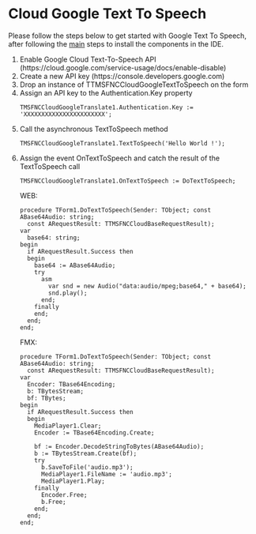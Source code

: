 # Cloud Google Text To Speech #
Please follow the steps below to get started with Google Text To Speech, after following the <a href="https://github.com/tmssoftware/TMS-FNC-Cloud-Pack/blob/master/README.md">main</a> steps to install the components in the IDE.
<ol>
  <li>Enable Google Cloud Text-To-Speech API (https://cloud.google.com/service-usage/docs/enable-disable)
  <li>Create a new API key (https://console.developers.google.com)
  <li>Drop an instance of TTMSFNCCloudGoogleTextToSpeech on the form</li>  
  <li>Assign an API key to the Authentication.Key property

  ```delphi
  TMSFNCCloudGoogleTranslate1.Authentication.Key := 'XXXXXXXXXXXXXXXXXXXXXXX';    
  ```
  
  </li>  
  <li>Call the asynchronous TextToSpeech method</li>
  
  ```delphi
  TMSFNCCloudGoogleTranslate1.TextToSpeech('Hello World !');
  ```
  
  <li>Assign the event OnTextToSpeech and catch the result of the TextToSpeech call
  
  ```delphi
  TMSFNCCloudGoogleTranslate1.OnTextToSpeech := DoTextToSpeech;  
  ```
  WEB:
  ```delphi    
  procedure TForm1.DoTextToSpeech(Sender: TObject; const ABase64Audio: string;
    const ARequestResult: TTMSFNCCloudBaseRequestResult);
  var
    base64: string;
  begin
    if ARequestResult.Success then
    begin
      base64 := ABase64Audio;
      try
        asm
          var snd = new Audio("data:audio/mpeg;base64," + base64);
          snd.play();
        end;
      finally
      end;
    end;
  end;
  ```
  
  FMX:
  ```delphi
  procedure TForm1.DoTextToSpeech(Sender: TObject; const ABase64Audio: string;
    const ARequestResult: TTMSFNCCloudBaseRequestResult);
  var
    Encoder: TBase64Encoding;
    b: TBytesStream;
    bf: TBytes;
  begin
    if ARequestResult.Success then
    begin
      MediaPlayer1.Clear;
      Encoder := TBase64Encoding.Create;

      bf := Encoder.DecodeStringToBytes(ABase64Audio);
      b := TBytesStream.Create(bf);
      try
        b.SaveToFile('audio.mp3');
        MediaPlayer1.FileName := 'audio.mp3';
        MediaPlayer1.Play;
      finally
        Encoder.Free;
        b.Free;
      end;
    end;
  end;  
  ```
  
  </li>    
</ol>
